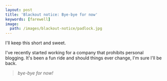 ```yaml
---
layout: post
title: 'Blackout notice: Bye-bye for now'
keywords: [farewell]
image:
  path: /images/blackout-notice/padlock.jpg
---
```


I'll keep this short and sweet.

I've recently started working for a company that prohibits personal blogging.
It's been a fun ride and should things ever change, I'm sure I'll be back.

> *bye-bye for now!*
